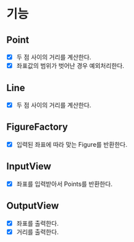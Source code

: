 # 기능
## Point
- [x] 두 점 사이의 거리를 계산한다.
- [x] 좌표값의 범위가 벗어난 경우 예외처리한다.

## Line
- [x] 두 점 사이의 거리를 계산한다.

## FigureFactory
- [x] 입력된 좌표에 따라 맞는 Figure를 반환한다.

## InputView
- [x] 좌표를 입력받아서 Points를 반환한다.

## OutputView
- [x] 좌표를 출력한다.
- [x] 거리를 출력한다.